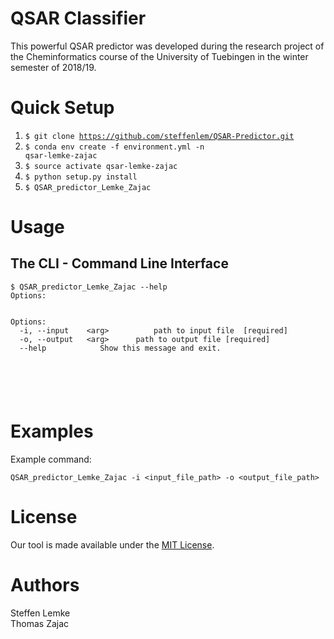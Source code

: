# QSAR Classifier

This powerful QSAR predictor was developed during the research project of the Cheminformatics course of the University of Tuebingen in the winter semester of 2018/19.


Quick Setup
=====
1. <code>$ git clone https://github.com/steffenlem/QSAR-Predictor.git</code>
2. <code>$ conda env create -f environment.yml -n qsar-lemke-zajac</code>
3. <code>$ source activate qsar-lemke-zajac</code>
4. <code>$ python setup.py install</code> 
5. <code>$ QSAR_predictor_Lemke_Zajac</code>



Usage
=====

## The CLI - Command Line Interface

```
$ QSAR_predictor_Lemke_Zajac --help
Options:


Options:
  -i, --input	 <arg>         	path to input file  [required]
  -o, --output	 <arg> 		path to output file [required]
  --help			Show this message and exit.






```


Examples
=====
Example command:    
```
QSAR_predictor_Lemke_Zajac -i <input_file_path> -o <output_file_path>     
```

  

License
=====
Our tool is made available under the [MIT License](http://www.opensource.org/licenses/mit-license.php).

Authors
=====
Steffen Lemke    
Thomas Zajac    



